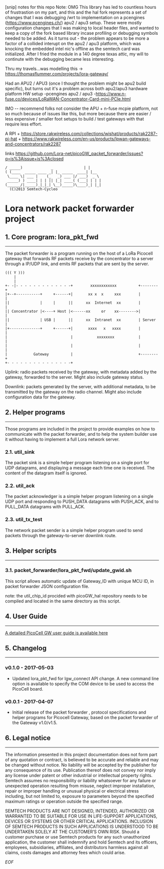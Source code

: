 
[snip] notes for this  repo
Note: OMG This library has led to countless hours of frustrastion on my part, and this and the hal fork represents a set of changes that I was debugging /wrt to implementation on a pcengines (https://www.pcengines.ch/) apu2 / apu3 setup. These were mostly configuration changes that I was making to local header files, and wanted to keep a copy of the fork based library incase profiling or debugging symbols needed to be added. As it turns out - the problem appears to be more a factor of a collided interupt on the apu2 / apu3 platform, which was knocking the embedded intel nic's offline as the semtech card was initialized. After I fried the module in a 140 degree texas attic, my will to continute with the debugging became less interesting.

Thru my travels...was modelling this -> https://thomasflummer.com/projects/lora-gateway/

Had an APU2 / APU3 (once I thought the problem might be apu2 build specific), but turns out it's a problem across both apu2/apu3 hardware platform
HW setup
-pcengines apu2 / apu3 
-https://www.n-fuse.co/devices/LoRaWAN-Concentrator-Card-mini-PCIe.html

IMO --  recommend folks not consider the APU + n-fuse mcpie platform, not so much because of issues like this, but more because there are easier / less expensive / smaller foot setups to build / test gateways with that require less effort.

A RPI + https://store.rakwireless.com/collections/wishat/products/rak2287-pi-hat + https://www.rakwireless.com/en-us/products/lpwan-gateways-and-concentrators/rak2287

links
https://github.com/Lora-net/picoGW_packet_forwarder/issues?q=is%3Aissue+is%3Aclosed




	/ _____)             _              | |    
	( (____  _____ ____ _| |_ _____  ____| |__  
	 \____ \| ___ |    (_   _) ___ |/ ___)  _ \ 
	 _____) ) ____| | | || |_| ____( (___| | | |
	(______/|_____)_|_|_| \__)_____)\____)_| |_|
	  (C)2013 Semtech-Cycleo

Lora network packet forwarder project
======================================

## 1. Core program: lora_pkt_fwd
--------------------------------

The packet forwarder is a program running on the host of a LoRa Picocell gateway
that forwards RF packets receive by the concentrator to a server through a IP/UDP
link, and emits RF packets that are sent by the server.

	((( Y )))
	    |
	    |
	+- -|- - - - - - - - - - - - -+        xxxxxxxxxxxx          +--------+
	|+--+-----------+     +------+|       xx x  x     xxx        |        |
	||              |     |      ||      xx  Internet  xx        |        |
	|| Concentrator |<----+ Host |<------xx     or    xx-------->|        |
	||              | USB |      ||      xx  Intranet  xx        | Server |
	|+--------------+     +------+|       xxxx   x   xxxx        |        |
	|                             |           xxxxxxxx           |        |
	|                             |                              |        |
	|            Gateway          |                              +--------+
	+- - - - - - - - - - - - - - -+

Uplink: radio packets received by the gateway, with metadata added by the
gateway, forwarded to the server. Might also include gateway status.

Downlink: packets generated by the server, with additional metadata, to be
transmitted by the gateway on the radio channel. Might also include
configuration data for the gateway.

## 2. Helper programs
---------------------

Those programs are included in the project to provide examples on how to 
communicate with the packet forwarder, and to help the system builder use it 
without having to implement a full Lora network server.

### 2.1. util_sink ###

The packet sink is a simple helper program listening on a single port for UDP 
datagrams, and displaying a message each time one is received. The content of 
the datagram itself is ignored.

### 2.2. util_ack ###

The packet acknowledger is a simple helper program listening on a single UDP 
port and responding to PUSH_DATA datagrams with PUSH_ACK, and to PULL_DATA 
datagrams with PULL_ACK.

### 2.3. util_tx_test ###

The network packet sender is a simple helper program used to send packets 
through the gateway-to-server downlink route.

## 3. Helper scripts
--------------------

### 3.1. packet_forwarder/lora_pkt_fwd/update_gwid.sh

This script allows automatic update of Gateway_ID with unique MCU ID, in
packet forwarder JSON configuration file.

note: the util_chip_id procided with picoGW_hal repository needs to be compiled
and located in the same directory as this script.

## 4. User Guide
----------------

[A detailed PicoCell GW user guide is available here](http://www.semtech.com/images/datasheet/picocell_gateway_user_guide.pdf)

## 5. Changelog
---------------

### v0.1.0 - 2017-05-03 ###

* Updated lora_pkt_fwd for lgw_connect API change. A new command line option
is available to specify the COM device to be used to access the PicoCell board.

### v0.0.1 - 2017-04-07 ###

* Initial release of the packet forwarder , protocol specifications and helper
programs for Picocell Gateway, based on the packet forwarder of the Gateway
v1.0/v1.5.

## 6. Legal notice
------------------

The information presented in this project documentation does not form part of 
any quotation or contract, is believed to be accurate and reliable and may be 
changed without notice. No liability will be accepted by the publisher for any 
consequence of its use. Publication thereof does not convey nor imply any 
license under patent or other industrial or intellectual property rights. 
Semtech assumes no responsibility or liability whatsoever for any failure or 
unexpected operation resulting from misuse, neglect improper installation, 
repair or improper handling or unusual physical or electrical stress 
including, but not limited to, exposure to parameters beyond the specified 
maximum ratings or operation outside the specified range. 

SEMTECH PRODUCTS ARE NOT DESIGNED, INTENDED, AUTHORIZED OR WARRANTED TO BE 
SUITABLE FOR USE IN LIFE-SUPPORT APPLICATIONS, DEVICES OR SYSTEMS OR OTHER 
CRITICAL APPLICATIONS. INCLUSION OF SEMTECH PRODUCTS IN SUCH APPLICATIONS IS 
UNDERSTOOD TO BE UNDERTAKEN SOLELY AT THE CUSTOMER’S OWN RISK. Should a 
customer purchase or use Semtech products for any such unauthorized 
application, the customer shall indemnify and hold Semtech and its officers, 
employees, subsidiaries, affiliates, and distributors harmless against all 
claims, costs damages and attorney fees which could arise.

*EOF*
